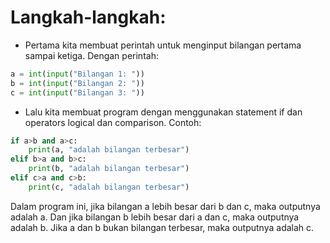 # Langkah-langkah:

- Pertama kita membuat perintah untuk menginput bilangan pertama sampai ketiga. Dengan perintah:
```python
a = int(input("Bilangan 1: "))
b = int(input("Bilangan 2: "))
c = int(input("Bilangan 3: "))
```
- Lalu kita membuat program dengan menggunakan statement if dan operators logical dan comparison. Contoh:
```python
if a>b and a>c:
    print(a, "adalah bilangan terbesar")
elif b>a and b>c:
    print(b, "adalah bilangan terbesar")
elif c>a and c>b:
    print(c, "adalah bilangan terbesar")
```
Dalam program ini, jika bilangan a lebih besar dari b dan c, maka outputnya adalah a. Dan jika bilangan b lebih besar dari a dan c, maka outputnya adalah b. Jika a dan b bukan bilangan terbesar, maka outputnya adalah c.
